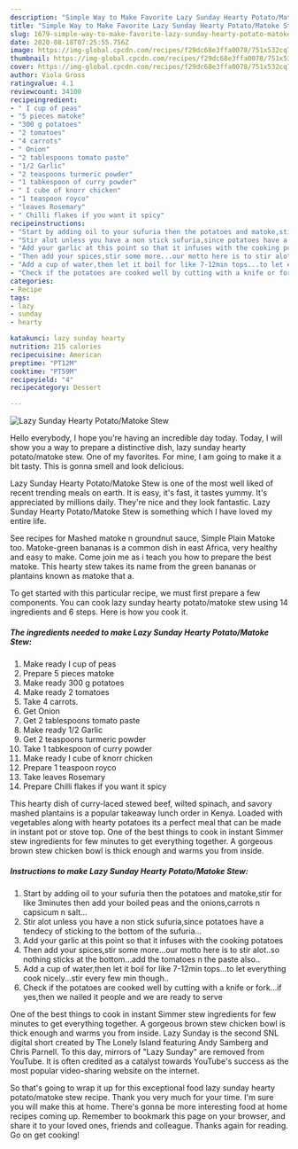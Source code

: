 ```yaml
---
description: "Simple Way to Make Favorite Lazy Sunday Hearty Potato/Matoke Stew"
title: "Simple Way to Make Favorite Lazy Sunday Hearty Potato/Matoke Stew"
slug: 1679-simple-way-to-make-favorite-lazy-sunday-hearty-potato-matoke-stew
date: 2020-08-18T07:25:55.756Z
image: https://img-global.cpcdn.com/recipes/f29dc68e3ffa0078/751x532cq70/lazy-sunday-hearty-potatomatoke-stew-recipe-main-photo.jpg
thumbnail: https://img-global.cpcdn.com/recipes/f29dc68e3ffa0078/751x532cq70/lazy-sunday-hearty-potatomatoke-stew-recipe-main-photo.jpg
cover: https://img-global.cpcdn.com/recipes/f29dc68e3ffa0078/751x532cq70/lazy-sunday-hearty-potatomatoke-stew-recipe-main-photo.jpg
author: Viola Gross
ratingvalue: 4.1
reviewcount: 34100
recipeingredient:
- " I cup of peas"
- "5 pieces matoke"
- "300 g potatoes"
- "2 tomatoes"
- "4 carrots"
- " Onion"
- "2 tablespoons tomato paste"
- "1/2 Garlic"
- "2 teaspoons turmeric powder"
- "1 tabkespoon of curry powder"
- " I cube of knorr chicken"
- "1 teaspoon royco"
- "leaves Rosemary"
- " Chilli flakes if you want it spicy"
recipeinstructions:
- "Start by adding oil to your sufuria then the potatoes and matoke,stir for like 3minutes then add your boiled peas and the onions,carrots n capsicum n salt..."
- "Stir alot unless you have a non stick sufuria,since potatoes have a tendecy of sticking to the bottom of the sufuria..."
- "Add your garlic at this point so that it infuses with the cooking potatoes"
- "Then add your spices,stir some more...our motto here is to stir alot..so nothing sticks at the bottom...add the tomatoes n the paste also.."
- "Add a cup of water,then let it boil for like 7-12min tops...to let everything cook nicely...stir every few min though.."
- "Check if the potatoes are cooked well by cutting with a knife or fork...if yes,then we nailed it people and we are ready to serve"
categories:
- Recipe
tags:
- lazy
- sunday
- hearty

katakunci: lazy sunday hearty 
nutrition: 215 calories
recipecuisine: American
preptime: "PT12M"
cooktime: "PT59M"
recipeyield: "4"
recipecategory: Dessert

---
```



![Lazy Sunday Hearty Potato/Matoke Stew](https://img-global.cpcdn.com/recipes/f29dc68e3ffa0078/751x532cq70/lazy-sunday-hearty-potatomatoke-stew-recipe-main-photo.jpg)

Hello everybody, I hope you're having an incredible day today. Today, I will show you a way to prepare a distinctive dish, lazy sunday hearty potato/matoke stew. One of my favorites. For mine, I am going to make it a bit tasty. This is gonna smell and look delicious.

Lazy Sunday Hearty Potato/Matoke Stew is one of the most well liked of recent trending meals on earth. It is easy, it's fast, it tastes yummy. It's appreciated by millions daily. They're nice and they look fantastic. Lazy Sunday Hearty Potato/Matoke Stew is something which I have loved my entire life.

See recipes for Mashed matoke n groundnut sauce, Simple Plain Matoke too. Matoke-green bananas is a common dish in east Africa, very healthy and easy to make. Come join me as i teach you how to prepare the best matoke. This hearty stew takes its name from the green bananas or plantains known as matoke that a.


To get started with this particular recipe, we must first prepare a few components. You can cook lazy sunday hearty potato/matoke stew using 14 ingredients and 6 steps. Here is how you cook it.

<!--inarticleads1-->

##### The ingredients needed to make Lazy Sunday Hearty Potato/Matoke Stew:

1. Make ready  I cup of peas
1. Prepare 5 pieces matoke
1. Make ready 300 g potatoes
1. Make ready 2 tomatoes
1. Take 4 carrots.
1. Get  Onion
1. Get 2 tablespoons tomato paste
1. Make ready 1/2 Garlic
1. Get 2 teaspoons turmeric powder
1. Take 1 tabkespoon of curry powder
1. Make ready  I cube of knorr chicken
1. Prepare 1 teaspoon royco
1. Take leaves Rosemary
1. Prepare  Chilli flakes if you want it spicy


This hearty dish of curry-laced stewed beef, wilted spinach, and savory mashed plantains is a popular takeaway lunch order in Kenya. Loaded with vegetables along with hearty potatoes its a perfect meal that can be made in instant pot or stove top. One of the best things to cook in instant Simmer stew ingredients for few minutes to get everything together. A gorgeous brown stew chicken bowl is thick enough and warms you from inside. 

<!--inarticleads2-->

##### Instructions to make Lazy Sunday Hearty Potato/Matoke Stew:

1. Start by adding oil to your sufuria then the potatoes and matoke,stir for like 3minutes then add your boiled peas and the onions,carrots n capsicum n salt...
1. Stir alot unless you have a non stick sufuria,since potatoes have a tendecy of sticking to the bottom of the sufuria...
1. Add your garlic at this point so that it infuses with the cooking potatoes
1. Then add your spices,stir some more...our motto here is to stir alot..so nothing sticks at the bottom...add the tomatoes n the paste also..
1. Add a cup of water,then let it boil for like 7-12min tops...to let everything cook nicely...stir every few min though..
1. Check if the potatoes are cooked well by cutting with a knife or fork...if yes,then we nailed it people and we are ready to serve


One of the best things to cook in instant Simmer stew ingredients for few minutes to get everything together. A gorgeous brown stew chicken bowl is thick enough and warms you from inside. Lazy Sunday is the second SNL digital short created by The Lonely Island featuring Andy Samberg and Chris Parnell. To this day, mirrors of &#34;Lazy Sunday&#34; are removed from YouTube. It is often credited as a catalyst towards YouTube&#39;s success as the most popular video-sharing website on the internet. 

So that's going to wrap it up for this exceptional food lazy sunday hearty potato/matoke stew recipe. Thank you very much for your time. I'm sure you will make this at home. There's gonna be more interesting food at home recipes coming up. Remember to bookmark this page on your browser, and share it to your loved ones, friends and colleague. Thanks again for reading. Go on get cooking!
